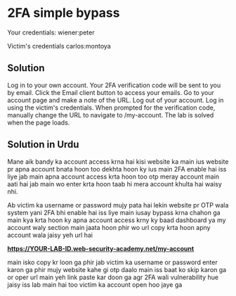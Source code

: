 # 2FA simple bypass

Your credentials: wiener:peter

Victim's credentials carlos:montoya

## Solution
Log in to your own account. Your 2FA verification code will be sent to you by email. Click the Email client button to access your emails.
Go to your account page and make a note of the URL.
Log out of your account.
Log in using the victim's credentials.
When prompted for the verification code, manually change the URL to navigate to /my-account. The lab is solved when the page loads.

## Solution in Urdu

Mane aik bandy ka account access krna hai kisi website ka main ius website pr apna account bnata hoon too dekhta hoon ky ius main 2FA enable hai iss liye jab main apna account access krta hoon too otp meray account main aati hai jab main wo enter krta hoon taab hi mera account khulta hai waisy nhi.

Ab victim ka username or password mujy pata hai lekin website pr OTP wala system yani 2FA bhi enable hai iss liye main iusay bypass krna chahon ga main kya krta hoon ky apna account access krny ky baad dashboard ya my account waly section main jaata hoon phir wo url copy krta hoon apny account wala jaisy
yeh url hai 

**https://YOUR-LAB-ID.web-security-academy.net/my-account**

main isko copy kr loon ga phir jab victim ka username or password enter karon ga phir mujy website kahe gi otp daalo main iss baat ko skip karon ga or oper url main yeh link paste kar doon ga agr 2FA wali vulnerability hue jaisy iss lab main hai too victim ka account open hoo jaye ga